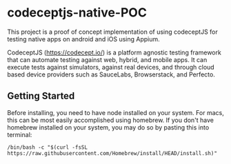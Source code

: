 # codeceptjs-native-POC
This project is a proof of concept implementation of using codeceptJS for testing native apps on android and iOS using Appium.

CodeceptJS (https://codecept.io/) is a platform agnostic testing framework that can automate testing against web, hybrid, and mobile apps.
It can execute tests against simulators, against real devices, and through cloud based device providers such as SauceLabs, Browserstack, and Perfecto.

## Getting Started

Before installing, you need to have node installed on your system.  For macs, this can be most easily accomplished using homebrew.  If you don't have homebrew installed on your system, you may do so by pasting this into terminal:

```
/bin/bash -c "$(curl -fsSL https://raw.githubusercontent.com/Homebrew/install/HEAD/install.sh)"
```
